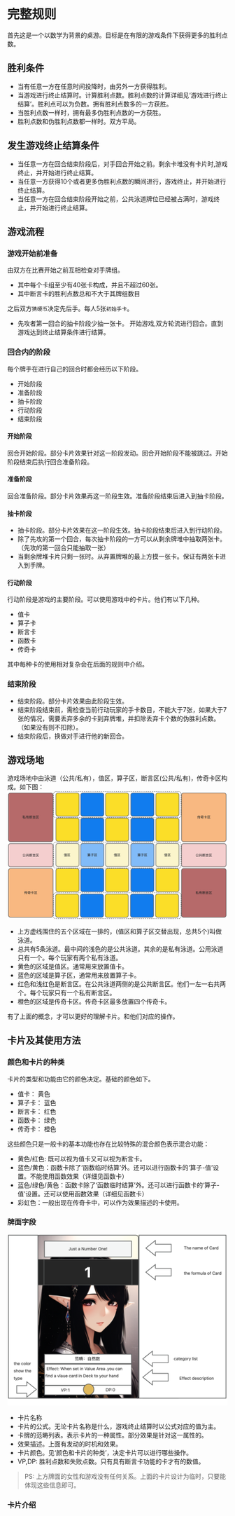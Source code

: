 # 完整规则

首先这是一个以数学为背景的桌游。目标是在有限的游戏条件下获得更多的胜利点数。

## 胜利条件
- 当有任意一方在任意时间投降时，由另外一方获得胜利。
- 当游戏进行终止结算时。计算胜利点数。胜利点数的计算详细见‘游戏进行终止结算’。胜利点可以为负数。拥有胜利点数多的一方获胜。
- 当胜利点数一样时，拥有最多伪胜利点数的一方获胜。
- 胜利点数和伪胜利点数都一样时。双方平局。

## 发生游戏终止结算条件
- 当任意一方在回合结束阶段后，对手回合开始之前。剩余卡堆没有卡片时,游戏终止，并开始进行终止结算。
- 当任意一方获得10个或者更多伪胜利点数的瞬间进行，游戏终止，并开始进行终止结算。
- 当任意一方在回合结束阶段开始之前，公共泳道牌位已经被占满时，游戏终止，并开始进行终止结算。

## 游戏流程

### 游戏开始前准备

由双方在比赛开始之前互相检查对手牌组。
- 其中每个卡组至少有40张卡构成，并且不超过60张。
- 其中断言卡的胜利点数总和不大于其牌组数目

之后双方`猜硬币`决定先后手。每人5张`初始手卡`。
- 先攻者第一回合的抽卡阶段少抽一张卡。
开始游戏,双方轮流进行回合。直到游戏达到终止结算条件进行结算。

### 回合内的阶段
每个牌手在进行自己的回合时都会经历以下阶段。
- 开始阶段
- 准备阶段
- 抽卡阶段
- 行动阶段
- 结束阶段

#### 开始阶段
回合开始阶段。部分卡片效果针对这一阶段发动。回合开始阶段不能被跳过。开始阶段结束后执行回合准备阶段。

#### 准备阶段
回合准备阶段。部分卡片效果再这一阶段生效。准备阶段结束后进入到抽卡阶段。

#### 抽卡阶段
- 抽卡阶段。部分卡片效果在这一阶段生效。抽卡阶段结束后进入到行动阶段。
- 除了先攻的第一个回合，每次抽卡阶段的一方可以从剩余牌堆中抽取两张卡。（先攻的第一回合只能抽取一张）
- 当剩余牌堆卡片只剩一张时。从弃置牌堆的最上方摸一张卡。保证有两张卡进入到手牌。

#### 行动阶段
行动阶段是游戏的主要阶段。可以使用游戏中的卡片。他们有以下几种。
- 值卡
- 算子卡
- 断言卡
- 函数卡
- 传奇卡

其中每种卡的使用相对复杂会在后面的规则中介绍。

### 结束阶段
- 结束阶段。部分卡片效果由此阶段生效。
- 结束阶段结束前，需检查当前行动玩家的手卡数目，不能大于7张，如果大于7张的情况，需要丢弃多余的卡到弃牌堆，并扣除丢弃卡个数的伪胜利点数。（如果没有则不扣除）。
- 结束阶段后，换做对手进行他的新回合。

## 游戏场地
游戏场地中由泳道（公共/私有），值区，算子区，断言区(公共/私有)，传奇卡区构成。如下图：
![Case CN](../pic/Case_CN.jpg)
- 上方虚线围住的五个区域在一排的，(值区和算子区交替出现，总共5个)叫做泳道。
- 总共有5条泳道。最中间的浅色的是公共泳道。其余的是私有泳道。公用泳道只有一个。每个玩家有两个私有泳道。
- 黄色的区域是值区。通常用来放置值卡。
- 蓝色的区域是算子区，通常用来放置算子卡。
- 红色和浅红色是断言区。在公共泳道两侧的是公共断言区。他们一左一右共两个。每个玩家只有一个私有断言区。
- 橙色的区域是传奇卡区。传奇卡区最多放置四个传奇卡。

有了上面的概念，才可以更好的理解卡片。和他们对应的操作。

## 卡片及其使用方法

### 颜色和卡片的种类
卡片的类型和功能由它的颜色决定。基础的颜色如下。
- 值卡： 黄色
- 算子卡： 蓝色
- 断言卡： 红色
- 函数卡： 绿色
- 传奇卡： 橙色

这些颜色只是一般卡的基本功能也存在比较特殊的混合颜色表示混合功能：
- 黄色/红色: 既可以视为值卡又可以视为断言卡。
- 蓝色/黄色：函数卡除了‘函数临时结算’外。还可以进行函数卡的‘算子-值’设置。不能使用函数效果（详细见函数卡）
- 蓝色/绿色/黄色：函数卡除了‘函数临时结算’外。还可以进行函数卡的‘算子-值’设置。还可以使用函数效果（详细见函数卡）
- 彩虹色：一般出现在传奇卡中，可以作为效果描述的卡使用。

### 牌面字段
![Card Temp](../pic/Card_temp.jpg)
- 卡片名称
- 卡片的公式。无论卡片名称是什么，游戏终止结算时以公式对应的值为主。
- 卡牌的范畴列表。表示卡片的一种属性。部分效果是针对这一属性的。
- 效果描述。上面有发动的时机和效果。
- 卡片颜色。见‘颜色和卡片的种类’，决定卡片可以进行哪些操作。
- VP,DP: 胜利点数和失败点数。只有具有断言卡功能的卡才有的数值。

> PS: 上方牌面的女性和游戏没有任何关系。上面的卡片设计为临时，只要能体现这些信息即可。

### 卡片介绍